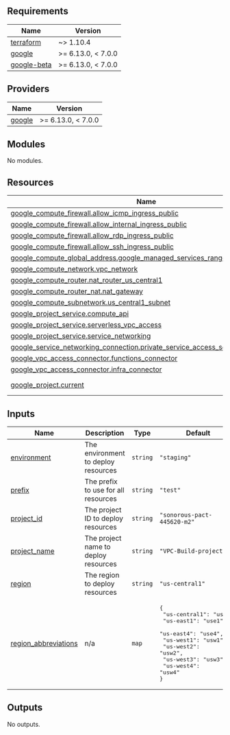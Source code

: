## Requirements

| Name | Version |
|------|---------|
| <a name="requirement_terraform"></a> [terraform](#requirement\_terraform) | ~> 1.10.4 |
| <a name="requirement_google"></a> [google](#requirement\_google) | >= 6.13.0, < 7.0.0 |
| <a name="requirement_google-beta"></a> [google-beta](#requirement\_google-beta) | >= 6.13.0, < 7.0.0 |

## Providers

| Name | Version |
|------|---------|
| <a name="provider_google"></a> [google](#provider\_google) | >= 6.13.0, < 7.0.0 |

## Modules

No modules.

## Resources

| Name | Type |
|------|------|
| [google_compute_firewall.allow_icmp_ingress_public](https://registry.terraform.io/providers/hashicorp/google/latest/docs/resources/compute_firewall) | resource |
| [google_compute_firewall.allow_internal_ingress_public](https://registry.terraform.io/providers/hashicorp/google/latest/docs/resources/compute_firewall) | resource |
| [google_compute_firewall.allow_rdp_ingress_public](https://registry.terraform.io/providers/hashicorp/google/latest/docs/resources/compute_firewall) | resource |
| [google_compute_firewall.allow_ssh_ingress_public](https://registry.terraform.io/providers/hashicorp/google/latest/docs/resources/compute_firewall) | resource |
| [google_compute_global_address.google_managed_services_range](https://registry.terraform.io/providers/hashicorp/google/latest/docs/resources/compute_global_address) | resource |
| [google_compute_network.vpc_network](https://registry.terraform.io/providers/hashicorp/google/latest/docs/resources/compute_network) | resource |
| [google_compute_router.nat_router_us_central1](https://registry.terraform.io/providers/hashicorp/google/latest/docs/resources/compute_router) | resource |
| [google_compute_router_nat.nat_gateway](https://registry.terraform.io/providers/hashicorp/google/latest/docs/resources/compute_router_nat) | resource |
| [google_compute_subnetwork.us_central1_subnet](https://registry.terraform.io/providers/hashicorp/google/latest/docs/resources/compute_subnetwork) | resource |
| [google_project_service.compute_api](https://registry.terraform.io/providers/hashicorp/google/latest/docs/resources/project_service) | resource |
| [google_project_service.serverless_vpc_access](https://registry.terraform.io/providers/hashicorp/google/latest/docs/resources/project_service) | resource |
| [google_project_service.service_networking](https://registry.terraform.io/providers/hashicorp/google/latest/docs/resources/project_service) | resource |
| [google_service_networking_connection.private_service_access_service_networking](https://registry.terraform.io/providers/hashicorp/google/latest/docs/resources/service_networking_connection) | resource |
| [google_vpc_access_connector.functions_connector](https://registry.terraform.io/providers/hashicorp/google/latest/docs/resources/vpc_access_connector) | resource |
| [google_vpc_access_connector.infra_connector](https://registry.terraform.io/providers/hashicorp/google/latest/docs/resources/vpc_access_connector) | resource |
| [google_project.current](https://registry.terraform.io/providers/hashicorp/google/latest/docs/data-sources/project) | data source |

## Inputs

| Name | Description | Type | Default | Required |
|------|-------------|------|---------|:--------:|
| <a name="input_environment"></a> [environment](#input\_environment) | The environment to deploy resources | `string` | `"staging"` | no |
| <a name="input_prefix"></a> [prefix](#input\_prefix) | The prefix to use for all resources | `string` | `"test"` | no |
| <a name="input_project_id"></a> [project\_id](#input\_project\_id) | The project ID to deploy resources | `string` | `"sonorous-pact-445620-m2"` | no |
| <a name="input_project_name"></a> [project\_name](#input\_project\_name) | The project name to deploy resources | `string` | `"VPC-Build-project"` | no |
| <a name="input_region"></a> [region](#input\_region) | The region to deploy resources | `string` | `"us-central1"` | no |
| <a name="input_region_abbreviations"></a> [region\_abbreviations](#input\_region\_abbreviations) | n/a | `map` | <pre>{<br/>  "us-central1": "usc1",<br/>  "us-east1": "use1",<br/>  "us-east4": "use4",<br/>  "us-west1": "usw1",<br/>  "us-west2": "usw2",<br/>  "us-west3": "usw3",<br/>  "us-west4": "usw4"<br/>}</pre> | no |

## Outputs

No outputs.
